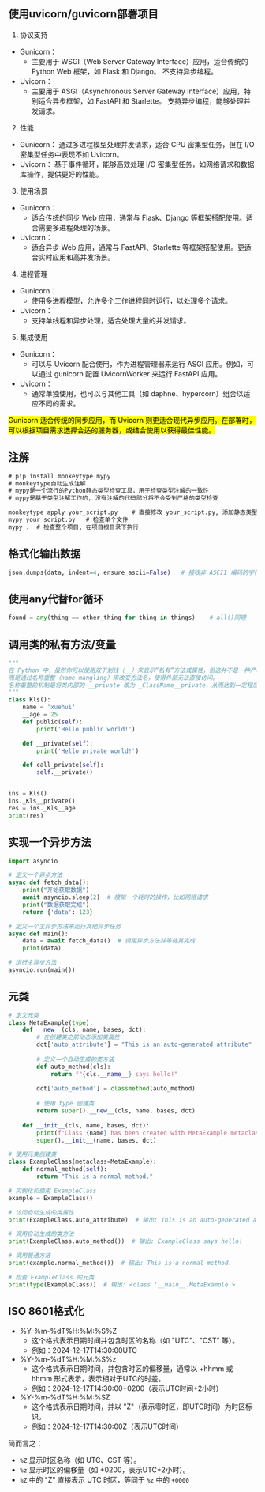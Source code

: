 ## 使用uvicorn/guvicorn部署项目

1. 协议支持
- Gunicorn：
    - 主要用于 WSGI（Web Server Gateway Interface）应用，适合传统的 Python Web 框架，如 Flask 和 Django。
    不支持异步编程。
- Uvicorn：
    - 主要用于 ASGI（Asynchronous Server Gateway Interface）应用，特别适合异步框架，如 FastAPI 和 Starlette。
    支持异步编程，能够处理并发请求。
2. 性能
- Gunicorn：
    通过多进程模型处理并发请求，适合 CPU 密集型任务，但在 I/O 密集型任务中表现不如 Uvicorn。
- Uvicorn：
    基于事件循环，能够高效处理 I/O 密集型任务，如网络请求和数据库操作，提供更好的性能。
3. 使用场景
- Gunicorn：
    - 适合传统的同步 Web 应用，通常与 Flask、Django 等框架搭配使用。适合需要多进程处理的场景。
- Uvicorn：
    - 适合异步 Web 应用，通常与 FastAPI、Starlette 等框架搭配使用。更适合实时应用和高并发场景。
4. 进程管理
- Gunicorn：
    - 使用多进程模型，允许多个工作进程同时运行，以处理多个请求。
- Uvicorn：
    - 支持单线程和异步处理，适合处理大量的并发请求。
5. 集成使用
- Gunicorn：
    - 可以与 Uvicorn 配合使用，作为进程管理器来运行 ASGI 应用。例如，可以通过 gunicorn 配置 UvicornWorker 来运行 FastAPI 应用。
- Uvicorn：
    - 通常单独使用，也可以与其他工具（如 daphne、hypercorn）组合以适应不同的需求。
  
<mark>Gunicorn 适合传统的同步应用，而 Uvicorn 则更适合现代异步应用。在部署时，可以根据项目需求选择合适的服务器，或结合使用以获得最佳性能。</mark>

## 注解

```cmd
# pip install monkeytype mypy
# monkeytype自动生成注解
# mypy是一个流行的Python静态类型检查工具，用于检查类型注解的一致性
# mypy是基于类型注解工作的, 没有注解的代码部分将不会受到严格的类型检查

monkeytype apply your_script.py    # 直接修改 your_script.py, 添加静态类型注解
mypy your_script.py   # 检查单个文件
mypy .  # 检查整个项目, 在项目根目录下执行
```

## 格式化输出数据

```python
json.dumps(data, indent=4, ensure_ascii=False)   # 接收非 ASCII 编码的字符，这样才能使用中文
```

## 使用any代替for循环

```python
found = any(thing == other_thing for thing in things)    # all()同理
```

## 调用类的私有方法/变量

```python
"""
在 Python 中，虽然你可以使用双下划线（__）来表示“私有”方法或属性，但这并不是一种严格的封装方式，
而是通过名称重整（name mangling）来改变方法名，使得外部无法直接访问。
名称重整的机制是将类内部的 __private 改为 _ClassName__private，从而达到一定程度的“隐藏”。
"""
class Kls():
    name = 'xuehui'
    __age = 25
    def public(self):
        print('Hello public world!')

    def __private(self):
        print('Hello private world!')

    def call_private(self):
        self.__private()


ins = Kls()
ins._Kls__private()
res = ins._Kls__age
print(res)
```

## 实现一个异步方法

```python
import asyncio

# 定义一个异步方法
async def fetch_data():
    print("开始获取数据")
    await asyncio.sleep(2)  # 模拟一个耗时的操作，比如网络请求
    print("数据获取完成")
    return {'data': 123}

# 定义一个主异步方法来运行其他异步任务
async def main():
    data = await fetch_data()  # 调用异步方法并等待其完成
    print(data)

# 运行主异步方法
asyncio.run(main())
```

## 元类

```python
# 定义元类
class MetaExample(type):
    def __new__(cls, name, bases, dct):
        # 在创建类之前动态添加类属性
        dct['auto_attribute'] = "This is an auto-generated attribute"
        
        # 定义一个自动生成的类方法
        def auto_method(cls):
            return f"{cls.__name__} says hello!"
        
        dct['auto_method'] = classmethod(auto_method)
        
        # 使用 type 创建类
        return super().__new__(cls, name, bases, dct)
    
    def __init__(cls, name, bases, dct):
        print(f"Class {name} has been created with MetaExample metaclass.")
        super().__init__(name, bases, dct)

# 使用元类创建类
class ExampleClass(metaclass=MetaExample):
    def normal_method(self):
        return "This is a normal method."

# 实例化和使用 ExampleClass
example = ExampleClass()

# 访问自动生成的类属性
print(ExampleClass.auto_attribute)  # 输出: This is an auto-generated attribute

# 调用自动生成的类方法
print(ExampleClass.auto_method())  # 输出: ExampleClass says hello!

# 调用普通方法
print(example.normal_method())  # 输出: This is a normal method.

# 检查 ExampleClass 的元类
print(type(ExampleClass))  # 输出: <class '__main__.MetaExample'>
```

## ISO 8601格式化

- %Y-%m-%dT%H:%M:%S%Z
  - 这个格式表示日期时间并包含时区的名称（如 "UTC"、"CST" 等）。
  - 例如：2024-12-17T14:30:00UTC
- %Y-%m-%dT%H:%M:%S%z
  - 这个格式表示日期时间，并包含时区的偏移量，通常以 +hhmm 或 -hhmm 形式表示，表示相对于UTC的时差。
  - 例如：2024-12-17T14:30:00+0200（表示UTC时间+2小时）
- %Y-%m-%dT%H:%M:%SZ
  - 这个格式表示日期时间，并以 "Z"（表示零时区，即UTC时间）为时区标识。
  - 例如：2024-12-17T14:30:00Z（表示UTC时间）
 
简而言之：
- `%Z` 显示时区名称（如 UTC、CST 等）。
- `%z` 显示时区的偏移量（如 +0200，表示UTC+2小时）。
- `%Z` 中的 "Z" 直接表示 UTC 时区，等同于 `%z` 中的 `+0000`
